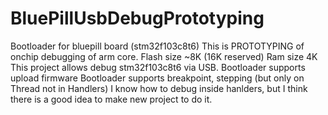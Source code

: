 # BluePillUsbDebugPrototyping
Bootloader for bluepill board (stm32f103c8t6) This is PROTOTYPING of onchip debugging of arm core. Flash size ~8K (16K reserved) Ram size 4K This project allows debug stm32f103c8t6 via USB. Bootloader supports upload firmware Bootloader supports breakpoint, stepping (but only on Thread not in Handlers) I know how to debug inside hanlders, but I think there is a good idea to make new project to do it.
